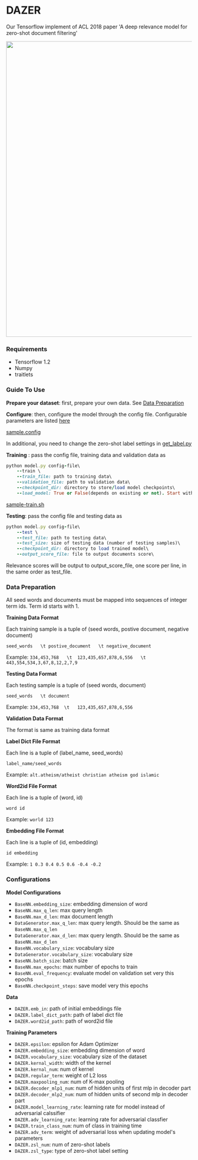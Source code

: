 # DAZER
Our Tensorflow implement of ACL 2018 paper 'A deep relevance model for zero-shot document filtering'

<p align="center"> 
<img src='https://github.com/WHUIR/DAZER/blob/master/model-img.png' width="800" align="center">
</p>


### Requirements
- Tensorflow 1.2
- Numpy
- traitlets

### Guide To Use

**Prepare your dataset**: first, prepare your own data.
See [Data Preparation](#data-preparation)


**Configure**: then, configure the model through the config file. Configurable parameters are listed [here](#configurations)

[sample.config](https://github.com/WHUIR/DAZER/blob/master/sample.config)

In additional, you need to change the zero-shot label settings in [get_label.py](https://github.com/WHUIR/DAZER/blob/master/get_label.py)


**Training** : pass the config file, training data and validation data as
```ruby
python model.py config-file\
    --train \
    --train_file: path to training data\
    --validation_file: path to validation data\
    --checkpoint_dir: directory to store/load model checkpoints\ 
    --load_model: True or False(depends on existing or not). Start with a new model or continue training
```

[sample-train.sh](https://github.com/WHUIR/DAZER/blob/master/sample-train.sh)

**Testing**: pass the config file and testing data as
```ruby
python model.py config-file\
    --test \
    --test_file: path to testing data\
    --test_size: size of testing data (number of testing samples)\
    --checkpoint_dir: directory to load trained model\
    --output_score_file: file to output documents score\

```
Relevance scores will be output to output_score_file, one score per line, in the same order as test_file.


### Data Preparation

All seed words and documents must be mapped into sequences of integer term ids. Term id starts with 1. 

**Training Data Format**

Each training sample is a tuple of (seed words, postive document, negative document)

`seed_words   \t postive_document   \t negative_document `

Example: `334,453,768   \t  123,435,657,878,6,556   \t  443,554,534,3,67,8,12,2,7,9 `


**Testing Data Format**

Each testing sample is a tuple of (seed words, document)

`seed_words   \t document`

Example: `334,453,768  \t   123,435,657,878,6,556`


**Validation Data Format**

The format is same as training data format


**Label Dict File Format**

Each line is a tuple of (label_name, seed_words)

`label_name/seed_words`

Example: `alt.atheism/atheist christian atheism god islamic`


**Word2id File Format**

Each line is a tuple of (word, id)

`word id`

Example: `world 123`

**Embedding File Format**

Each line is a tuple of (id, embedding)

`id embedding`

Example: `1 0.3 0.4 0.5 0.6 -0.4 -0.2`


### Configurations 


**Model Configurations**
- <code>BaseNN.embedding_size</code>: embedding dimension of word
- <code>BaseNN.max_q_len</code>: max query length 
- <code>BaseNN.max_d_len</code>: max document length
- <code>DataGenerator.max_q_len</code>: max query length. Should be the same as <code>BaseNN.max_q_len</code> 
- <code>DataGenerator.max_d_len</code>: max query length. Should be the same as <code>BaseNN.max_d_len</code> 
- <code>BaseNN.vocabulary_size</code>: vocabulary size
- <code>DataGenerator.vocabulary_size</code>: vocabulary size
- <code>BaseNN.batch_size</code>: batch size 
- <code>BaseNN.max_epochs</code>: max number of epochs to train
- <code>BaseNN.eval_frequency</code>: evaluate model on validation set very this epochs
- <code>BaseNN.checkpoint_steps</code>: save model very this epochs


**Data**
- <code>DAZER.emb_in</code>: path of initial embeddings file
- <code>DAZER.label_dict_path</code>: path of label dict file
- <code>DAZER.word2id_path</code>: path of word2id file


**Training Parameters**
- <code>DAZER.epsilon</code>: epsilon for Adam Optimizer 
- <code>DAZER.embedding_size</code>: embedding dimension of word
- <code>DAZER.vocabulary_size</code>: vocabulary size of the dataset
- <code>DAZER.kernal_width</code>: width of the kernel 
- <code>DAZER.kernal_num</code>: num of kernel
- <code>DAZER.regular_term</code>: weight of L2 loss
- <code>DAZER.maxpooling_num</code>: num of K-max pooling
- <code>DAZER.decoder_mlp1_num</code>: num of hidden units of first mlp in decoder part
- <code>DAZER.decoder_mlp2_num</code>: num of hidden units of second mlp in decoder part
- <code>DAZER.model_learning_rate</code>: learning rate for model instead of adversarial calssifier
- <code>DAZER.adv_learning_rate</code>: learning rate for adversarial classfier
- <code>DAZER.train_class_num</code>: num of class in training time
- <code>DAZER.adv_term</code>: weight of adversarial loss when updating model's parameters
- <code>DAZER.zsl_num</code>: num of zero-shot labels
- <code>DAZER.zsl_type</code>: type of zero-shot label setting 






